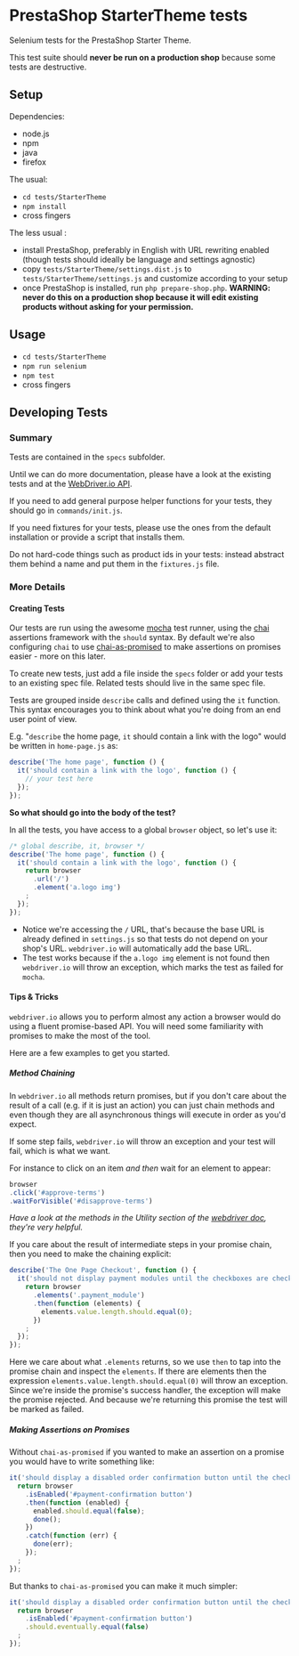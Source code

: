 # PrestaShop StarterTheme tests

Selenium tests for the PrestaShop Starter Theme.

This test suite should **never be run on a production shop** because some tests are destructive.

## Setup

Dependencies:

- node.js
- npm
- java
- firefox

The usual:

- `cd tests/StarterTheme`
- `npm install`
- cross fingers

The less usual :

- install PrestaShop, preferably in English  with URL rewriting enabled (though tests should ideally be language and settings agnostic)
- copy `tests/StarterTheme/settings.dist.js` to `tests/StarterTheme/settings.js` and customize according to your setup
- once PrestaShop is installed, run `php prepare-shop.php`. **WARNING: never do this on a production shop because it will edit existing products without asking for your permission.**

## Usage

- `cd tests/StarterTheme`
- `npm run selenium`
- `npm test`
- cross fingers

## Developing Tests

### Summary

Tests are contained in the `specs` subfolder.

Until we can do more documentation, please have a look at the existing tests and at the [WebDriver.io API](http://webdriver.io/api.html).

If you need to add general purpose helper functions for your tests, they should go in `commands/init.js`.

If you need fixtures for your tests, please use the ones from the default installation or provide a script that installs them.

Do not hard-code things such as product ids in your tests: instead abstract them behind a name and put them in the `fixtures.js` file.

### More Details

#### Creating Tests

Our tests are run using the awesome [mocha](https://mochajs.org/) test runner, using the [chai](http://chaijs.com/) assertions framework with the `should` syntax. By default we're also configuring `chai` to use [chai-as-promised](https://github.com/domenic/chai-as-promised/) to make assertions on promises easier - more on this later.

To create new tests, just add a file inside the `specs` folder or add your tests to an existing spec file.
Related tests should live in the same spec file.

Tests are grouped inside `describe` calls and defined using the `it` function. This syntax encourages you to think about what you're doing from an end user point of view.

E.g. "`describe` the home page, `it` should contain a link with the logo" would be written in `home-page.js` as:

```javascript
describe('The home page', function () {
  it('should contain a link with the logo', function () {
    // your test here
  });
});
```

**So what should go into the body of the test?**

In all the tests, you have access to a global `browser` object, so let's use it:

```javascript
/* global describe, it, browser */
describe('The home page', function () {
  it('should contain a link with the logo', function () {
    return browser
      .url('/')
      .element('a.logo img')
    ;
  });
});
```

- Notice we're accessing the `/` URL, that's because the base URL is already defined in `settings.js` so that tests do not depend on your shop's URL. `webdriver.io` will automatically add the base URL.
- The test works because if the `a.logo img` element is not found then `webdriver.io` will throw an exception, which marks the test as failed for `mocha`.

#### Tips & Tricks

`webdriver.io` allows you to perform almost any action a browser would do using a fluent promise-based API.
You will need some familiarity with promises to make the most of the tool.

Here are a few examples to get you started.

##### Method Chaining

In `webdriver.io` all methods return promises, but if you don't care about the result of a call (e.g. if it is just an action) you can just chain methods and even though they are all asynchronous things will execute in order as you'd expect.

If some step fails, `webdriver.io` will throw an exception and your test will fail, which is what we want.

For instance to click on an item *and then* wait for an element to appear:

```javascript
browser
.click('#approve-terms')
.waitForVisible('#disapprove-terms')
```

*Have a look at the methods in the Utility section of the [webdriver doc](http://webdriver.io/api/utility/waitForExist.html), they're very helpful.*

If you care about the result of intermediate steps in your promise chain, then you need to make the chaining explicit:

```javascript
describe('The One Page Checkout', function () {
  it('should not display payment modules until the checkboxes are checked', function () {
    return browser
      .elements('.payment_module')
      .then(function (elements) {
        elements.value.length.should.equal(0);
      })
    ;
  });
});
```

Here we care about what `.elements` returns, so we use `then` to tap into the promise chain and inspect the `elements`.
If there are elements then the expression `elements.value.length.should.equal(0)` will throw an exception.
Since we're inside the promise's success handler, the exception will make the promise rejected.
And because we're returning this promise the test will be marked as failed.

##### Making Assertions on Promises

Without `chai-as-promised` if you wanted to make an assertion on a promise you would have to write something like:

```javascript
it('should display a disabled order confirmation button until the checkboxes are checked', function (done) {
  return browser
    .isEnabled('#payment-confirmation button')
    .then(function (enabled) {
      enabled.should.equal(false);
      done();
    })
    .catch(function (err) {
      done(err);
    });
  ;
});
```

But thanks to `chai-as-promised` you can make it much simpler:

```javascript
it('should display a disabled order confirmation button until the checkboxes are checked', function () {
  return browser
    .isEnabled('#payment-confirmation button')
    .should.eventually.equal(false)
  ;
});
```
